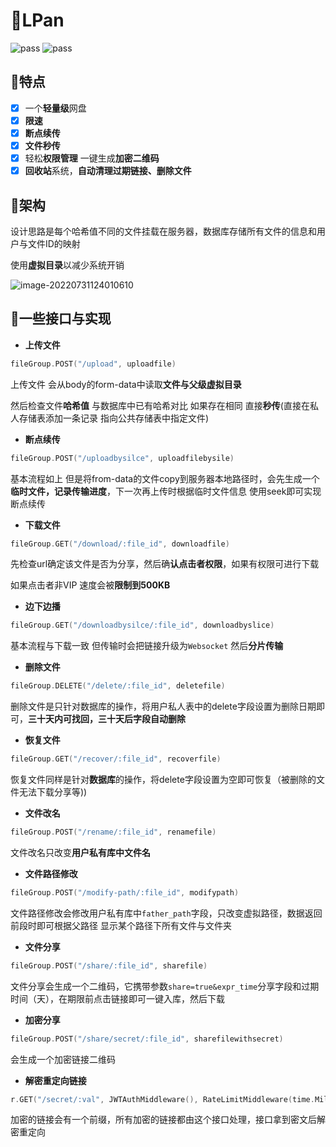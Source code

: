 # 🎉LPan

![pass](https://img.shields.io/badge/building-pass-green) ![pass](https://img.shields.io/badge/checks-pass-green)

## 🎁特点

- [x] 一个**轻量级**网盘
- [x] **限速**
- [x] **断点续传**
- [x] **文件秒传**
- [x] 轻松**权限管理** 一键生成**加密二维码**
- [x] **回收站**系统，**自动清理过期链接、删除文件**

## 🚀架构

设计思路是每个哈希值不同的文件挂载在服务器，数据库存储所有文件的信息和用户与文件ID的映射

使用**虚拟目录**以减少系统开销

![image-20220731124010610](http://typora.fengxiangrui.top/1659242411.png)





## 🎨一些接口与实现

- **上传文件**

```go
fileGroup.POST("/upload", uploadfile)
```

上传文件 会从body的form-data中读取**文件与父级虚拟目录**

然后检查文件**哈希值** 与数据库中已有哈希对比 如果存在相同 直接**秒传**(直接在私人存储表添加一条记录 指向公共存储表中指定文件)

- **断点续传**

```go
fileGroup.POST("/uploadbysilce", uploadfilebysile)
```

基本流程如上 但是将from-data的文件copy到服务器本地路径时，会先生成一个**临时文件，记录传输进度**，下一次再上传时根据临时文件信息 使用seek即可实现断点续传

- **下载文件**

```go
fileGroup.GET("/download/:file_id", downloadfile)
```

先检查url确定该文件是否为分享，然后确**认点击者权限**，如果有权限可进行下载

如果点击者非VIP 速度会被**限制到500KB**

- **边下边播**

```go
fileGroup.GET("/downloadbysilce/:file_id", downloadbyslice)
```

基本流程与下载一致 但传输时会把链接升级为`Websocket` 然后**分片传输**

- **删除文件**

```go
fileGroup.DELETE("/delete/:file_id", deletefile)
```

删除文件是只针对数据库的操作，将用户私人表中的delete字段设置为删除日期即可，**三十天内可找回，三十天后字段自动删除**

- **恢复文件**

```go
fileGroup.GET("/recover/:file_id", recoverfile)
```

恢复文件同样是针对**数据库**的操作，将delete字段设置为空即可恢复（被删除的文件无法下载分享等))

- **文件改名**

```go
fileGroup.POST("/rename/:file_id", renamefile)
```

文件改名只改变**用户私有库中文件名**

- **文件路径修改**

```go
fileGroup.POST("/modify-path/:file_id", modifypath)
```

文件路径修改会修改用户私有库中`father_path`字段，只改变虚拟路径，数据返回前段时即可根据父路径 显示某个路径下所有文件与文件夹

-  **文件分享**

```go
fileGroup.POST("/share/:file_id", sharefile)
```

文件分享会生成一个二维码，它携带参数`share=true&expr_time`分享字段和过期时间（天），在期限前点击链接即可一键入库，然后下载

- **加密分享**

```go
fileGroup.POST("/share/secret/:file_id", sharefilewithsecret)
```

会生成一个加密链接二维码

- **解密重定向链接**

```go
r.GET("/secret/:val", JWTAuthMiddleware(), RateLimitMiddleware(time.Millisecond*100, 2048), func(c *gin.Context) 
```

加密的链接会有一个前缀，所有加密的链接都由这个接口处理，接口拿到密文后解密重定向